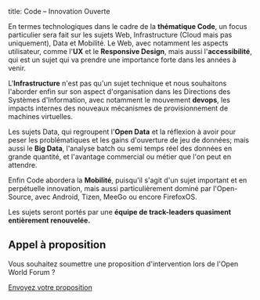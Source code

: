 title: Code – Innovation Ouverte

En termes technologiques dans le cadre de la **thématique Code**, un focus particulier sera fait sur les sujets Web, Infrastructure (Cloud mais pas uniquement), Data et Mobilité. Le Web, avec notamment les aspects utilisateur, comme l'**UX** et le **Responsive Design**, mais aussi l'<b>accessibilité</b>, qui est un sujet qui va prendre une importance forte dans les années à venir.

L'**Infrastructure** n'est pas qu'un sujet technique et nous souhaitons l'aborder enfin sur son aspect d'organisation dans les Directions des Systèmes d'Information, avec notamment le mouvement **devops**, les impacts internes des nouveaux mécanismes de provisionnement de machines virtuelles.

Les sujets Data, qui regroupent l'**Open Data** et la réflexion à avoir pour peser les problématiques et les gains d'ouverture de jeu de données; mais aussi le **Big Data**, l'analyse batch ou semi temps réel des données en grande quantité, et l'avantage commercial ou métier que l'on peut en attendre.

Enfin Code abordera la **Mobilité**, puisqu'il s'agit d'un sujet important et en perpétuelle innovation, mais aussi particulièrement dominé par l'Open-Source, avec Android, Tizen, MeeGo ou encore FirefoxOS.

Les sujets seront portés par une **équipe de track-leaders quasiment entièrement renouvelée.**

## Appel à proposition

Vous souhaitez soumettre une proposition d'intervention lors de l'Open World Forum ?

<a class="btn" href="/fr/news/cfp/#envoi-proposition">Envoyez votre proposition</a>
